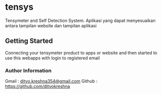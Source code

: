 # tensys
Tensymeter and Self Detection System.
Aplikasi yang dapat menyesuaikan antara tampilan website dan tampilan aplikasi

## Getting Started
Connecting your tensymeter product to apps or website and then started to use this webapps with login to registered email

### Author Information
Gmail : dityo.kreshna354@gmail.com
Github : https://github.com/dityokreshna
